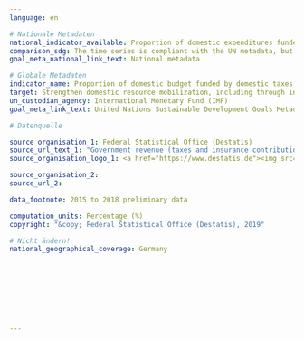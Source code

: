 ```yaml
---
language: en

# Nationale Metadaten
national_indicator_available: Proportion of domestic expenditures funded by national taxes <br> Proportion of domestic expenditures funded by national taxes and insurance contributions
comparison_sdg: The time series is compliant with the UN metadata, but is based on the European System of Accounts (ESA 2010) and not the Government Finance Statistics Manual 2014.
goal_meta_national_link_text: National metadata

# Globale Metadaten
indicator_name: Proportion of domestic budget funded by domestic taxes
target: Strengthen domestic resource mobilization, including through international support to developing countries, to improve domestic capacity for tax and other revenue collection
un_custodian_agency: International Monetary Fund (IMF)
goal_meta_link_text: United Nations Sustainable Development Goals Metadata

# Datenquelle

source_organisation_1: Federal Statistical Office (Destatis)
source_url_text_1: "Government revenue (taxes and insurance contributions) and expenditure as well as national financial balance - subject-matter series 18, series 1.5 – 2017, table 1.11 (Only available in German)"
source_organisation_logo_1: <a href="https://www.destatis.de"><img src="https://g205sdgs.github.io/sdg-indicators/public/LogosEn/destatis.png" alt="Logo Destatis" /></a>

source_organisation_2:
source_url_2:

data_footnote: 2015 to 2018 preliminary data

computation_units: Percentage (%)
copyright: "&copy; Federal Statistical Office (Destatis), 2019"

# Nicht ändern!
national_geographical_coverage: Germany









---
```

